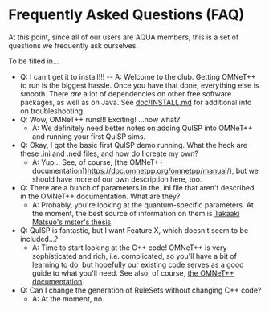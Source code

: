 # Frequently Asked Questions (FAQ)

At this point, since all of our users are AQUA members, this is a set
of questions we frequently ask ourselves.

To be filled in...

* Q: I can't get it to install!!!
  -- A: Welcome to the club.  Getting OMNeT++ to run is the biggest
  hassle.  Once you have that done, everything else is smooth.  There
  _are_ a lot of dependencies on other free software packages, as well
  as on Java.  See [doc/INSTALL.md](doc/INSTALL.md) for additional
  info on troubleshooting.
* Q: Wow, OMNeT++ runs!!! Exciting! ...now what?
  - A: We definitely need better notes on adding QuISP into OMNeT++ and running
  your first QuISP sims.
* Q: Okay, I got the basic first QuISP demo running.  What the heck
  are these .ini and .ned files, and how do I create my own?
  - A: Yup...  See, of course, [the OMNeT++
  documentation])https://doc.omnetpp.org/omnetpp/manual/), but we
  should have more of our own description here, too.
* Q: There are a bunch of parameters in the .ini file that aren't
  described in the OMNeT++ documentation.  What are they?
  - A: Probably, you're looking at the quantum-specific parameters.
  At the moment, the best source of information on them is [Takaaki
  Matsuo's mster's thesis](https://arxiv.org/abs/1908.10758).
* Q: QuISP is fantastic, but I want Feature X, which doesn't
  seem to be included...?
  - A: Time to start looking at the C++ code!  OMNeT++ is very
  sophisticated and rich, i.e. complicated, so you'll have a bit of
  learning to do, but hopefully our existing code serves as a good
  guide to what you'll need.  See also, of course, [the OMNeT++
  documentation](https://doc.omnetpp.org/omnetpp/manual/).
* Q: Can I change the generation of RuleSets without changing C++
  code?
  - A: At the moment, no.
